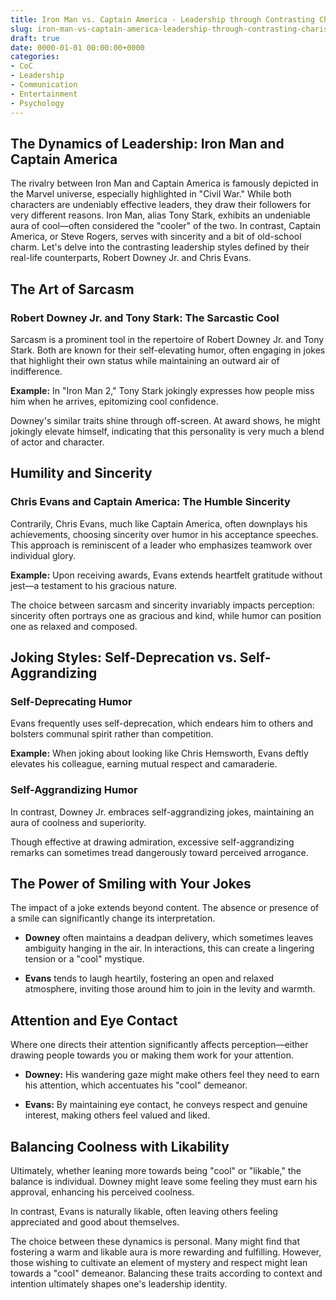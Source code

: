 ```yaml
---
title: Iron Man vs. Captain America - Leadership through Contrasting Charisma
slug: iron-man-vs-captain-america-leadership-through-contrasting-charisma
draft: true
date: 0000-01-01 00:00:00+0000
categories:
- CoC
- Leadership
- Communication
- Entertainment
- Psychology
---
```


## The Dynamics of Leadership: Iron Man and Captain America

The rivalry between Iron Man and Captain America is famously depicted in the Marvel universe, especially highlighted in "Civil War." While both characters are undeniably effective leaders, they draw their followers for very different reasons. Iron Man, alias Tony Stark, exhibits an undeniable aura of cool—often considered the "cooler" of the two. In contrast, Captain America, or Steve Rogers, serves with sincerity and a bit of old-school charm. Let's delve into the contrasting leadership styles defined by their real-life counterparts, Robert Downey Jr. and Chris Evans.

## The Art of Sarcasm

### Robert Downey Jr. and Tony Stark: The Sarcastic Cool

Sarcasm is a prominent tool in the repertoire of Robert Downey Jr. and Tony Stark. Both are known for their self-elevating humor, often engaging in jokes that highlight their own status while maintaining an outward air of indifference.

**Example:** In "Iron Man 2," Tony Stark jokingly expresses how people miss him when he arrives, epitomizing cool confidence.

Downey's similar traits shine through off-screen. At award shows, he might jokingly elevate himself, indicating that this personality is very much a blend of actor and character.

## Humility and Sincerity

### Chris Evans and Captain America: The Humble Sincerity

Contrarily, Chris Evans, much like Captain America, often downplays his achievements, choosing sincerity over humor in his acceptance speeches. This approach is reminiscent of a leader who emphasizes teamwork over individual glory.

**Example:** Upon receiving awards, Evans extends heartfelt gratitude without jest—a testament to his gracious nature.

The choice between sarcasm and sincerity invariably impacts perception: sincerity often portrays one as gracious and kind, while humor can position one as relaxed and composed.

## Joking Styles: Self-Deprecation vs. Self-Aggrandizing

### Self-Deprecating Humor

Evans frequently uses self-deprecation, which endears him to others and bolsters communal spirit rather than competition.

**Example:** When joking about looking like Chris Hemsworth, Evans deftly elevates his colleague, earning mutual respect and camaraderie.

### Self-Aggrandizing Humor

In contrast, Downey Jr. embraces self-aggrandizing jokes, maintaining an aura of coolness and superiority.

Though effective at drawing admiration, excessive self-aggrandizing remarks can sometimes tread dangerously toward perceived arrogance.

## The Power of Smiling with Your Jokes

The impact of a joke extends beyond content. The absence or presence of a smile can significantly change its interpretation.

- **Downey** often maintains a deadpan delivery, which sometimes leaves ambiguity hanging in the air. In interactions, this can create a lingering tension or a "cool" mystique.

- **Evans** tends to laugh heartily, fostering an open and relaxed atmosphere, inviting those around him to join in the levity and warmth.

## Attention and Eye Contact

Where one directs their attention significantly affects perception—either drawing people towards you or making them work for your attention.

- **Downey:** His wandering gaze might make others feel they need to earn his attention, which accentuates his "cool" demeanor.

- **Evans:** By maintaining eye contact, he conveys respect and genuine interest, making others feel valued and liked.

## Balancing Coolness with Likability

Ultimately, whether leaning more towards being "cool" or "likable," the balance is individual. Downey might leave some feeling they must earn his approval, enhancing his perceived coolness.

In contrast, Evans is naturally likable, often leaving others feeling appreciated and good about themselves.

The choice between these dynamics is personal. Many might find that fostering a warm and likable aura is more rewarding and fulfilling. However, those wishing to cultivate an element of mystery and respect might lean towards a "cool" demeanor. Balancing these traits according to context and intention ultimately shapes one's leadership identity.
